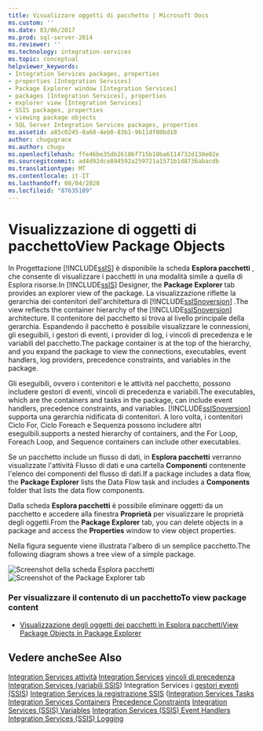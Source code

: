 ```yaml
---
title: Visualizzare oggetti di pacchetto | Microsoft Docs
ms.custom: ''
ms.date: 03/06/2017
ms.prod: sql-server-2014
ms.reviewer: ''
ms.technology: integration-services
ms.topic: conceptual
helpviewer_keywords:
- Integration Services packages, properties
- properties [Integration Services]
- Package Explorer window [Integration Services]
- packages [Integration Services], properties
- explorer view [Integration Services]
- SSIS packages, properties
- viewing package objects
- SQL Server Integration Services packages, properties
ms.assetid: a85c0245-0a68-4eb0-83b1-9b11df80bd10
author: chugugrace
ms.author: chugu
ms.openlocfilehash: ffe46be35db26186f715b18ba6114732d130e02e
ms.sourcegitcommit: ad4d92dce894592a259721a1571b1d8736abacdb
ms.translationtype: MT
ms.contentlocale: it-IT
ms.lasthandoff: 08/04/2020
ms.locfileid: "87635109"
---
```

# <a name="view-package-objects"></a><span data-ttu-id="95dc5-102">Visualizzazione di oggetti di pacchetto</span><span class="sxs-lookup"><span data-stu-id="95dc5-102">View Package Objects</span></span>
  <span data-ttu-id="95dc5-103">In Progettazione [!INCLUDE[ssIS](../includes/ssis-md.md)] è disponibile la scheda **Esplora pacchetti** , che consente di visualizzare i pacchetti in una modalità simile a quella di Esplora risorse.</span><span class="sxs-lookup"><span data-stu-id="95dc5-103">In [!INCLUDE[ssIS](../includes/ssis-md.md)] Designer, the **Package Explorer** tab provides an explorer view of the package.</span></span> <span data-ttu-id="95dc5-104">La visualizzazione riflette la gerarchia dei contenitori dell'architettura di [!INCLUDE[ssISnoversion](../includes/ssisnoversion-md.md)] .</span><span class="sxs-lookup"><span data-stu-id="95dc5-104">The view reflects the container hierarchy of the [!INCLUDE[ssISnoversion](../includes/ssisnoversion-md.md)] architecture.</span></span> <span data-ttu-id="95dc5-105">Il contenitore del pacchetto si trova al livello principale della gerarchia. Espandendo il pacchetto è possibile visualizzare le connessioni, gli eseguibili, i gestori di eventi, i provider di log, i vincoli di precedenza e le variabili del pacchetto.</span><span class="sxs-lookup"><span data-stu-id="95dc5-105">The package container is at the top of the hierarchy, and you expand the package to view the connections, executables, event handlers, log providers, precedence constraints, and variables in the package.</span></span>

 <span data-ttu-id="95dc5-106">Gli eseguibili, ovvero i contenitori e le attività nel pacchetto, possono includere gestori di eventi, vincoli di precedenza e variabili.</span><span class="sxs-lookup"><span data-stu-id="95dc5-106">The executables, which are the containers and tasks in the package, can include event handlers, precedence constraints, and variables.</span></span> [!INCLUDE[ssISnoversion](../includes/ssisnoversion-md.md)] <span data-ttu-id="95dc5-107">supporta una gerarchia nidificata di contenitori. A loro volta, i contenitori Ciclo For, Ciclo Foreach e Sequenza possono includere altri eseguibili.</span><span class="sxs-lookup"><span data-stu-id="95dc5-107">supports a nested hierarchy of containers, and the For Loop, Foreach Loop, and Sequence containers can include other executables.</span></span>

 <span data-ttu-id="95dc5-108">Se un pacchetto include un flusso di dati, in **Esplora pacchetti** verranno visualizzate l'attività Flusso di dati e una cartella **Componenti** contenente l'elenco dei componenti del flusso di dati.</span><span class="sxs-lookup"><span data-stu-id="95dc5-108">If a package includes a data flow, the **Package Explorer** lists the Data Flow task and includes a **Components** folder that lists the data flow components.</span></span>

 <span data-ttu-id="95dc5-109">Dalla scheda **Esplora pacchetti** è possibile eliminare oggetti da un pacchetto e accedere alla finestra **Proprietà** per visualizzare le proprietà degli oggetti.</span><span class="sxs-lookup"><span data-stu-id="95dc5-109">From the **Package Explorer** tab, you can delete objects in a package and access the **Properties** window to view object properties.</span></span>

 <span data-ttu-id="95dc5-110">Nella figura seguente viene illustrata l'albero di un semplice pacchetto.</span><span class="sxs-lookup"><span data-stu-id="95dc5-110">The following diagram shows a tree view of a simple package.</span></span>

 <span data-ttu-id="95dc5-111">![Screenshot della scheda Esplora pacchetti](media/packageexplorer.gif "Screenshot della scheda Esplora pacchetti")</span><span class="sxs-lookup"><span data-stu-id="95dc5-111">![Screenshot of the Package Explorer tab](media/packageexplorer.gif "Screenshot of the Package Explorer tab")</span></span>

### <a name="to-view-package-content"></a><span data-ttu-id="95dc5-112">Per visualizzare il contenuto di un pacchetto</span><span class="sxs-lookup"><span data-stu-id="95dc5-112">To view package content</span></span>

-   [<span data-ttu-id="95dc5-113">Visualizzazione degli oggetti dei pacchetti in Esplora pacchetti</span><span class="sxs-lookup"><span data-stu-id="95dc5-113">View Package Objects in Package Explorer</span></span>](../../2014/integration-services/view-package-objects-in-package-explorer.md)

## <a name="see-also"></a><span data-ttu-id="95dc5-114">Vedere anche</span><span class="sxs-lookup"><span data-stu-id="95dc5-114">See Also</span></span>
 <span data-ttu-id="95dc5-115">[Integration Services attività](control-flow/integration-services-tasks.md) [Integration Services](control-flow/integration-services-containers.md) [vincoli di precedenza](control-flow/precedence-constraints.md) [Integration Services &#40;variabili SSIS](integration-services-ssis-variables.md)&#41; Integration Services i [gestori eventi &#40;SSIS](integration-services-ssis-event-handlers.md)&#41; [Integration Services la registrazione SSIS](performance/integration-services-ssis-logging.md) &#40;</span><span class="sxs-lookup"><span data-stu-id="95dc5-115">[Integration Services Tasks](control-flow/integration-services-tasks.md) [Integration Services Containers](control-flow/integration-services-containers.md) [Precedence Constraints](control-flow/precedence-constraints.md) [Integration Services &#40;SSIS&#41; Variables](integration-services-ssis-variables.md) [Integration Services &#40;SSIS&#41; Event Handlers](integration-services-ssis-event-handlers.md) [Integration Services &#40;SSIS&#41; Logging](performance/integration-services-ssis-logging.md)</span></span>


